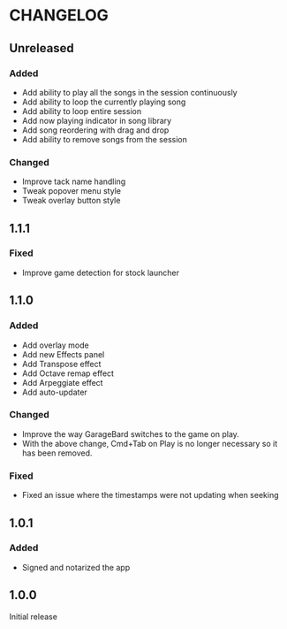 # CHANGELOG

## Unreleased

### Added

- Add ability to play all the songs in the session continuously
- Add ability to loop the currently playing song
- Add ability to loop entire session
- Add now playing indicator in song library
- Add song reordering with drag and drop
- Add ability to remove songs from the session

### Changed

- Improve tack name handling
- Tweak popover menu style
- Tweak overlay button style

## 1.1.1

### Fixed

- Improve game detection for stock launcher

## 1.1.0

### Added

- Add overlay mode
- Add new Effects panel
- Add Transpose effect
- Add Octave remap effect
- Add Arpeggiate effect
- Add auto-updater

### Changed

- Improve the way GarageBard switches to the game on play.
- With the above change, Cmd+Tab on Play is no longer necessary so it has been
  removed.

### Fixed

- Fixed an issue where the timestamps were not updating when seeking

## 1.0.1

### Added

- Signed and notarized the app

## 1.0.0

Initial release
